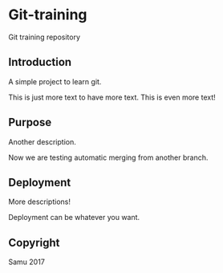 # Git-training
Git training repository

## Introduction
A simple project to learn git.

This is just more text to have more text. This is even more text!

## Purpose
Another description.

Now we are testing automatic merging from another branch.

## Deployment
More descriptions!

Deployment can be whatever you want.

## Copyright
Samu 2017